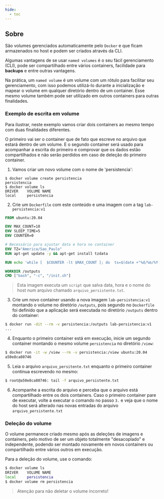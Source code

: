 ```yaml
---
hide:
  - toc
---
```


## Sobre

São volumes gerenciados automaticamente pelo `Docker` e que ficam armazenados no host e podem ser criados através da CLI.

Algumas vantagens de se usar `named volumes` é o seu fácil gerenciamento (CLI), pode ser compartilhado entre vários containers, facilidade para **backups** e entre outras vantagens.

Na prática, um `named volume` é um volume com um rótulo para facilitar seu gerenciamento, com isso podemos utilizá-lo durante a inicialização e mapear o volume em qualquer diretório dentro de um container. Esse mesmo volume também pode ser utilizado em outros containers para outras finalidades.

### Exemplo de escrita em volume

Para ilustrar, neste exemplo vamos criar dois containers ao mesmo tempo com duas finalidades diferentes.

O primeiro vai ser o container que de fato que escreve no arquivo que estará dentro de um volume. E o segundo container será usado para acompanhar a escrita do primeiro e comprovar que os dados estão compartilhados e não serão perdidos em caso de deleção do primeiro container.

1. Vamos criar um novo volume com o nome de 'persistencia':
```shell
$ docker volume create persistencia
persistencia
$ docker volume ls
DRIVER    VOLUME NAME
local     persistencia
```

2. Crie um `Dockerfile` com este conteúdo e uma imagem com a tag `lab-persistencia:v1`
```Dockerfile linenums="1"
FROM ubuntu:20.04

ENV MAX_COUNT=10
ENV SLEEP_TIME=5
ENV COUNTER=0

# Necessário para ajustar data e hora no container
ENV TZ="America/Sao_Paulo"
RUN apt-get update -y && apt-get install tzdata

RUN echo 'while [  $COUNTER -lt $MAX_COUNT ]; do  ts=$(date +"%d/%m/%Y-%X") ; echo "${ts} ${HOSTNAME}" | tee -a arquivo_persistente.txt && sleep $SLEEP_TIME ; let COUNTER=COUNTER+1 ;  done' > /init.sh && chmod +x /init.sh

WORKDIR /outputs
CMD ["bash", "-c", "/init.sh"]
```
> Esta imagem executa um `script` que salva data, hora e o nome do host num arquivo chamado `arquivo_persistente.txt`.

3. Crie um novo container usando a nova imagem `lab-persistencia:v1` montando o volume no diretório `/outputs`, pois segundo no `Dockerfile` foi definido que a aplicação será executada no diretório `/outputs` dentro do container:
```bash
$ docker run -dit --rm -v persistencia:/outputs lab-persistencia:v1
...
```

4. Enquanto o primeiro container está em execução, inicie um segundo container montando o mesmo volume `persistencia` no diretório `/view`:
```bash
$ docker run -it -w /view --rm -v persistencia:/view ubuntu:20.04
a50e8ca80746
```

5. Leia o arquivo `arquivo_persitente.txt` enquanto o primeiro container continua escrevendo no mesmo:
```bash
$ root@a50e8ca80746: tail -f arquivo_persistente.txt
```

6. Acompanhe a escrita do arquivo e perceba que o arquivo está compartilhado entre os dois containers. Caso o primeiro container pare de executar, volte a executar o comando no passo `3.` e veja que o nome do host será alterado nas novas entradas do arquivo `arquivo_persistente.txt`

### Deleção do volume

O volume permanece criado mesmo após as deleções de imagens e containers, pelo motivo de ser um objeto totalmente "desacoplado" e independente, podendo ser montado novamente em novos containers ou compartilhado entre vários outros em execução.

Para a deleção do volume, use o comando:
```bash
$ docker volume ls
DRIVER    VOLUME NAME
local     persistencia
$ docker volume rm persistencia
```

> Atenção para não deletar o volume incorreto!
